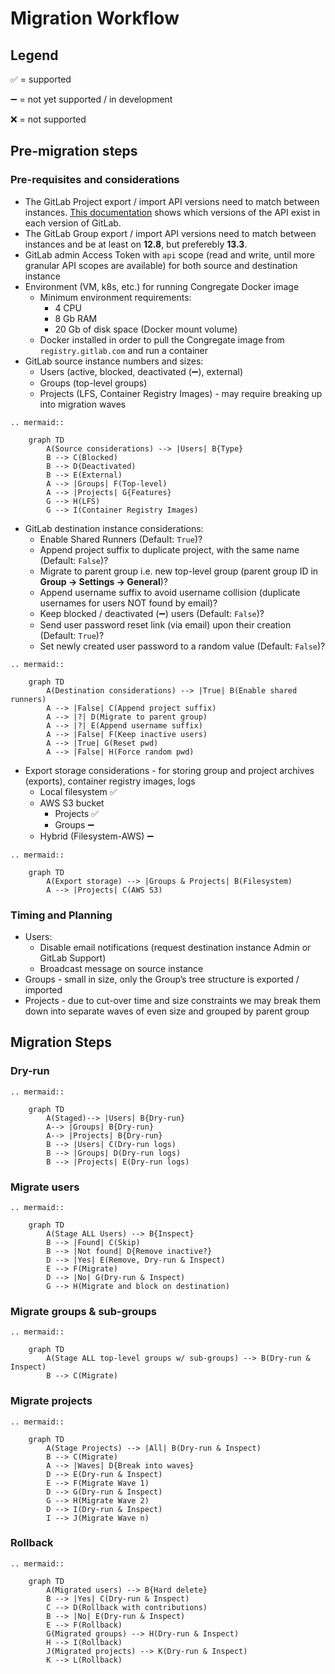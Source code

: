 # Migration Workflow

## Legend

:white_check_mark: = supported

:heavy_minus_sign: = not yet supported / in development

:x: = not supported

## Pre-migration steps

### Pre-requisites and considerations

* The GitLab Project export / import API versions need to match between instances. [This documentation](https://docs.gitlab.com/ee/user/project/settings/import_export.html) shows which versions of the API exist in each version of GitLab.
* The GitLab Group export / import API versions need to match between instances and be at least on **12.8**, but preferebly **13.3**.
* GitLab admin Access Token with `api` scope (read and write, until more granular API scopes are available) for both source and destination instance
* Environment (VM, k8s, etc.) for running Congregate Docker image
  * Minimum environment requirements:
    * 4 CPU
    * 8 Gb RAM
    * 20 Gb of disk space (Docker mount volume)
  * Docker installed in order to pull the Congregate image from `registry.gitlab.com` and run a container
* GitLab source instance numbers and sizes:
  * Users (active, blocked, deactivated (:heavy_minus_sign:), external)
  * Groups (top-level groups)
  * Projects (LFS, Container Registry Images) - may require breaking up into migration waves

```eval_rst
.. mermaid::

    graph TD
        A(Source considerations) --> |Users| B{Type}
        B --> C(Blocked)
        B --> D(Deactivated)
        B --> E(External)
        A --> |Groups| F(Top-level)
        A --> |Projects| G{Features}
        G --> H(LFS)
        G --> I(Container Registry Images)
```

* GitLab destination instance considerations:
  * Enable Shared Runners (Default: `True`)?
  * Append project suffix to duplicate project, with the same name (Default: `False`)?
  * Migrate to parent group i.e. new top-level group (parent group ID in **Group -> Settings -> General**)?
  * Append username suffix to avoid username collision (duplicate usernames for users NOT found by email)?
  * Keep blocked / deactivated (:heavy_minus_sign:) users (Default: `False`)?
  * Send user password reset link (via email) upon their creation (Default: `True`)?
  * Set newly created user password to a random value (Default: `False`)?

```eval_rst
.. mermaid::

    graph TD
        A(Destination considerations) --> |True| B(Enable shared runners)
        A --> |False| C(Append project suffix)
        A --> |?| D(Migrate to parent group)
        A --> |?| E(Append username suffix)
        A --> |False| F(Keep inactive users)
        A --> |True| G(Reset pwd)
        A --> |False| H(Force random pwd)
```

* Export storage considerations - for storing group and project archives (exports), container registry images, logs
  * Local filesystem :white_check_mark:
  * AWS S3 bucket
    * Projects :white_check_mark:
    * Groups :heavy_minus_sign:
  * Hybrid (Filesystem-AWS) :heavy_minus_sign:

```eval_rst
.. mermaid::

    graph TD
        A(Export storage) --> |Groups & Projects| B(Filesystem)
        A --> |Projects| C(AWS S3)
```

### Timing and Planning

* Users:
  * Disable email notifications (request destination instance Admin or GitLab Support)
  * Broadcast message on source instance
* Groups - small in size, only the Group’s tree structure is exported / imported
* Projects - due to cut-over time and size constraints we may break them down into separate waves of even size and grouped by parent group

## Migration Steps

### Dry-run

```eval_rst
.. mermaid::

    graph TD
        A(Staged)--> |Users| B{Dry-run}
        A--> |Groups| B{Dry-run}
        A--> |Projects| B{Dry-run}
        B --> |Users| C(Dry-run logs)
        B --> |Groups| D(Dry-run logs)
        B --> |Projects| E(Dry-run logs)
```

### Migrate users

```eval_rst
.. mermaid::

    graph TD
        A(Stage ALL Users) --> B{Inspect}
        B --> |Found| C(Skip)
        B --> |Not found| D{Remove inactive?}
        D --> |Yes| E(Remove, Dry-run & Inspect)
        E --> F(Migrate)
        D --> |No| G(Dry-run & Inspect)
        G --> H(Migrate and block on destination)
```

### Migrate groups & sub-groups

```eval_rst
.. mermaid::

    graph TD
        A(Stage ALL top-level groups w/ sub-groups) --> B(Dry-run & Inspect)
        B --> C(Migrate)
```

### Migrate projects

```eval_rst
.. mermaid::

    graph TD
        A(Stage Projects) --> |All| B(Dry-run & Inspect)
        B --> C(Migrate)
        A --> |Waves| D{Break into waves}
        D --> E(Dry-run & Inspect)
        E --> F(Migrate Wave 1)
        D --> G(Dry-run & Inspect)
        G --> H(Migrate Wave 2)
        D --> I(Dry-run & Inspect)
        I --> J(Migrate Wave n)
```

### Rollback

```eval_rst
.. mermaid::

    graph TD
        A(Migrated users) --> B{Hard delete}
        B --> |Yes| C(Dry-run & Inspect)
        C --> D(Rollback with contributions)
        B --> |No| E(Dry-run & Inspect)
        E --> F(Rollback)
        G(Migrated groups) --> H(Dry-run & Inspect)
        H --> I(Rollback)
        J(Migrated projects) --> K(Dry-run & Inspect)
        K --> L(Rollback)
```
